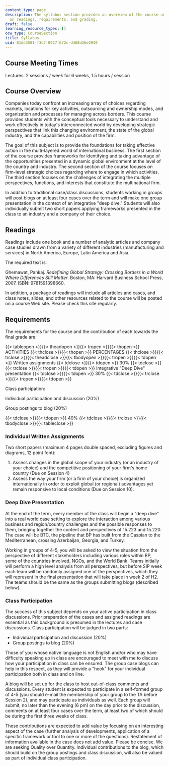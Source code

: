 ```yaml
---
content_type: page
description: The syllabus section provides an overview of the course and information
  on readings, requirements, and grading.
draft: false
learning_resource_types: []
ocw_type: CourseSection
title: Syllabus
uid: 81dd3581-f3d7-0927-672c-d368d26e2940
---
```

## Course Meeting Times

Lectures: 2 sessions / week for 6 weeks, 1.5 hours / session

## Course Overview

Companies today confront an increasing array of choices regarding markets, locations for key activities, outsourcing and ownership modes, and organization and processes for managing across borders. This course provides students with the conceptual tools necessary to understand and work effectively in today's interconnected world by developing strategic perspectives that link this changing environment, the state of the global industry, and the capabilities and position of the firm.

The goal of this subject is to provide the foundations for taking effective action in the multi-layered world of international business. The first section of the course provides frameworks for identifying and taking advantage of the opportunities presented in a dynamic global environment at the level of the country and industry. The second section of the course focuses on firm-level strategic choices regarding where to engage in which activities. The third section focuses on the challenges of integrating the multiple perspectives, functions, and interests that constitute the multinational firm.

In addition to traditional case/class discussions, students working in groups will post blogs on at least four cases over the term and will make one group presentation in the context of an integrative "deep dive." Students will also individually submit two short papers applying frameworks presented in the class to an industry and a company of their choice.

## Readings

Readings include one book and a number of analytic articles and company case studies drawn from a variety of different industries (manufacturing and services) in North America, Europe, Latin America and Asia.

The required text is:

Ghemawat, Pankaj. _Redefining Global Strategy: Crossing Borders in a World Where Differences Still Matter_. Boston, MA: Harvard Business School Press, 2007. ISBN: 9781591398660.

In addition, a package of readings will include all articles and cases, and class notes, slides, and other resources related to the course will be posted on a course Web site. Please check this site regularly.

## Requirements

The requirements for the course and the contribution of each towards the final grade are:

{{< tableopen >}}{{< theadopen >}}{{< tropen >}}{{< thopen >}}
ACTIVITIES
{{< thclose >}}{{< thopen >}}
PERCENTAGES
{{< thclose >}}{{< trclose >}}{{< theadclose >}}{{< tbodyopen >}}{{< tropen >}}{{< tdopen >}}
Written assignments
{{< tdclose >}}{{< tdopen >}}
30%
{{< tdclose >}}{{< trclose >}}{{< tropen >}}{{< tdopen >}}
Integrative "Deep Dive" presentation
{{< tdclose >}}{{< tdopen >}}
30%
{{< tdclose >}}{{< trclose >}}{{< tropen >}}{{< tdopen >}}

Class participation:

Individual participation and discussion (20%)

Group postings to blog (20%)

{{< tdclose >}}{{< tdopen >}}
40%
{{< tdclose >}}{{< trclose >}}{{< tbodyclose >}}{{< tableclose >}}

### Individual Written Assignments

Two short papers (maximum 4 pages double spaced, excluding figures and diagrams, 12 point font):

1. Assess changes in the global scope of your industry (or an industry of your choice) and the competitive positioning of your firm's home country (Due on Session 4)
2. Assess the way your firm (or a firm of your choice) is organized internationally in order to exploit global (or regional) advantages yet remain responsive to local conditions (Due on Session 10).

### Deep Dive Presentation

At the end of the term, every member of the class will begin a "deep dive" into a real world case setting to explore the interaction among various business and region/country challenges and the possible responses to them, bringing together the content and perspectives of 15.223 and 15.220. The case will be BTC, the pipeline that BP has built from the Caspian to the Mediterranean, crossing Azerbaijan, Georgia, and Turkey.

Working in groups of 4-5, you will be asked to view the situation from the perspective of different stakeholders including various roles within BP, some of the countries involved, NGOs, and the World Bank. Teams initially will perform a high level analysis from all perspectives, but before SIP week each team will be randomly assigned one of the perspectives, which they will represent in the final presentation that will take place in week 2 of H2. The teams should be the same as the groups submitting blogs (described below).

### Class Participation

The success of this subject depends on your active participation in class discussions. Prior preparation of the cases and assigned readings are essential as this background is presumed in the lectures and case discussions. Class participation will be judged in two parts:

- Individual participation and discussion (20%)
- Group postings to blog (20%)

Those of you whose native language is not English and/or who may have difficulty speaking up in class are encouraged to meet with me to discuss how your participation in class can be ensured. The group case blogs can help in this respect, as they will provide a "hook" for your individual participation both in class and on line.

A blog will be set up for the class to host out-of-class comments and discussions. Every student is expected to participate in a self-formed group of 4-5 (you should e-mail the membership of your group to the TA before Session 2), and may participate as individuals as well. Each group will submit, no later than the evening (6 pm) on the day prior to the discussion, comments on at least four cases over the term, at least two of which should be during the first three weeks of class.

These contributions are expected to add value by focusing on an interesting aspect of the case (further analysis of developments, application of a specific framework or tool to one or more of the questions). Restatement of information available in the case does not add value. Please be concise. We are seeking Quality over Quantity. Individual contributions to the blog, which should build on the group postings and class discussion, will also be valued as part of individual class participation.